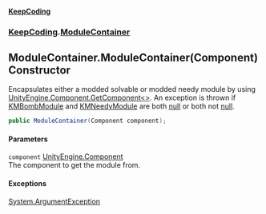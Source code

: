 #### [KeepCoding](index.md 'index')
### [KeepCoding](KeepCoding.md 'KeepCoding').[ModuleContainer](ModuleContainer.md 'KeepCoding.ModuleContainer')
## ModuleContainer.ModuleContainer(Component) Constructor
Encapsulates either a modded solvable or modded needy module by using [UnityEngine.Component.GetComponent&lt;&gt;](https://docs.microsoft.com/en-us/dotnet/api/UnityEngine.Component.GetComponent--1 'UnityEngine.Component.GetComponent``1'). An exception is thrown if [KMBombModule](https://docs.microsoft.com/en-us/dotnet/api/KMBombModule 'KMBombModule') and [KMNeedyModule](https://docs.microsoft.com/en-us/dotnet/api/KMNeedyModule 'KMNeedyModule') are both [null](https://docs.microsoft.com/en-us/dotnet/csharp/language-reference/keywords/null 'https://docs.microsoft.com/en-us/dotnet/csharp/language-reference/keywords/null') or both not [null](https://docs.microsoft.com/en-us/dotnet/csharp/language-reference/keywords/null 'https://docs.microsoft.com/en-us/dotnet/csharp/language-reference/keywords/null').  
```csharp
public ModuleContainer(Component component);
```
#### Parameters
<a name='KeepCoding.ModuleContainer.ModuleContainer(Component).component'></a>
`component` [UnityEngine.Component](https://docs.microsoft.com/en-us/dotnet/api/UnityEngine.Component 'UnityEngine.Component')  
The component to get the module from.
  
#### Exceptions
[System.ArgumentException](https://docs.microsoft.com/en-us/dotnet/api/System.ArgumentException 'System.ArgumentException')  
